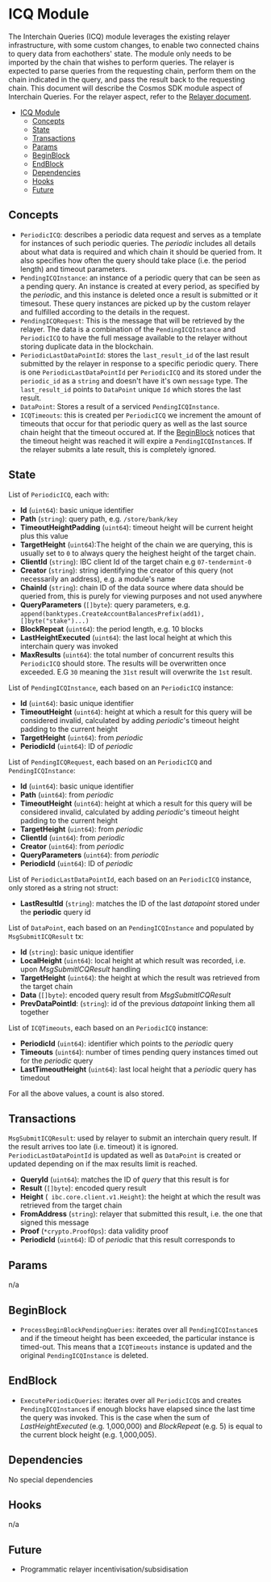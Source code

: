 # ICQ Module

The Interchain Queries (ICQ) module leverages the existing relayer infrastructure, with some custom changes, to enable two connected chains to query data from eachothers' state. The module only needs to be imported by the chain that wishes to perform queries. The relayer is expected to parse queries from the requesting chain, perform them on the chain indicated in the query, and pass the result back to the requesting chain. This document will describe the Cosmos SDK module aspect of Interchain Queries. For the relayer aspect, refer to the [Relayer document](./Relayer.md).


- [ICQ Module](#icq-module)
  - [Concepts](#concepts)
  - [State](#state)
  - [Transactions](#transactions)
  - [Params](#params)
  - [BeginBlock](#beginblock)
  - [EndBlock](#endblock)
  - [Dependencies](#dependencies)
  - [Hooks](#hooks)
  - [Future](#future)

## Concepts

- `PeriodicICQ`: describes a periodic data request and serves as a template for instances of such periodic queries. The _periodic_ includes all details about what data is required and which chain it should be queried from. It also specifies how often the query should take place (i.e. the period length) and timeout parameters.
- `PendingICQInstance`: an instance of a periodic query that can be seen as a pending query. An instance is created at every period, as specified by the _periodic_, and this instance is deleted once a result is submitted or it timesout. These query instances are picked up by the custom relayer and fulfilled according to the details in the request.
- `PendingICQRequest`: This is the message that will be retrieved by the relayer. The data is a combination of the `PendingICQInstance` and `PeriodicICQ` to have the full message available to the relayer without storing duplicate data in the blockchain.
- `PeriodicLastDataPointId`: stores the `last_result_id` of the last result submitted by the relayer in response to a specific periodic query. There is one `PeriodicLastDataPointId` per `PeriodicICQ` and its stored under the `periodic_id` as a `string` and doesn't have it's own `message` type. The `last_result_id` points to `DataPoint` unique `Id` which stores the last result.
- `DataPoint`: Stores a result of a serviced `PendingICQInstance`.
- `ICQTimeouts`: this is created per `PeriodicICQ` we increment the amount of timeouts that occur for that periodic query as well as the last source chain height that the timeout occured at. If the [BeginBlock](#beginblock) notices that the timeout height was reached it will expire a `PendingICQInstance`s. If the relayer submits a late result, this is completely ignored.

## State

List of `PeriodicICQ`, each with:

- **Id** (`uint64`): basic unique identifier
- **Path** (`string`): query path, e.g. `/store/bank/key`
- **TimeoutHeightPadding** (`uint64`): timeout height will be current height plus this value
- **TargetHeight** (`uint64`):The height of the chain we are querying, this is usually set to `0` to always query the heighest height of the target chain.
- **ClientId** (`string`): IBC client Id of the target chain e.g `07-tendermint-0`
- **Creator** (`string`): string identifying the creator of this query (not necessarily an address), e.g. a module's name
- **ChainId** (`string`): chain ID of the data source where data should be queried from, this is purely for viewing purposes and not used anywhere
- **QueryParameters** (`[]byte`): query parameters, e.g. `append(banktypes.CreateAccountBalancesPrefix(add1), []byte("stake")...)`
- **BlockRepeat** (`uint64`): the period length, e.g. 10 blocks
- **LastHeightExecuted** (`uint64`): the last local height at which this interchain query was invoked
- **MaxResults** (`uint64`): the total number of concurrent results this `PeriodicICQ` should store. The results will be overwritten once exceeded. E.G `30` meaning the `31st` result will overwrite the `1st` result.

List of `PendingICQInstance`, each based on an `PeriodicICQ` instance:

- **Id** (`uint64`): basic unique identifier
- **TimeoutHeight** (`uint64`): height at which a result for this query will be considered invalid, calculated by adding _periodic_'s timeout height padding to the current height
- **TargetHeight** (`uint64`): from _periodic_
- **PeriodicId** (`uint64`): ID of _periodic_

List of `PendingICQRequest`, each based on an `PeriodicICQ` and `PendingICQInstance`:

- **Id** (`uint64`): basic unique identifier
- **Path** (`uint64`): from _periodic_
- **TimeoutHeight** (`uint64`): height at which a result for this query will be considered invalid, calculated by adding _periodic_'s timeout height padding to the current height
- **TargetHeight** (`uint64`): from _periodic_
- **ClientId** (`uint64`): from _periodic_
- **Creator** (`uint64`): from _periodic_
- **QueryParameters** (`uint64`): from _periodic_
- **PeriodicId** (`uint64`): ID of _periodic_

List of `PeriodicLastDataPointId`, each based on an `PeriodicICQ` instance, only stored as a string not struct:

- **LastResultId** (`string`): matches the ID of the last _datapoint_ stored under the __periodic__ query id

List of `DataPoint`, each based on an `PendingICQInstance` and populated by `MsgSubmitICQResult` tx:


- **Id** (`string`): basic unique identifier
- **LocalHeight** (`uint64`): local height at which result was recorded, i.e. upon _MsgSubmitICQResult_ handling
- **TargetHeight** (`uint64`): the height at which the result was retrieved from the target chain
- **Data** (`[]byte`): encoded query result from _MsgSubmitICQResult_
- **PrevDataPointId**: (`string`): id of the previous _datapoint_ linking them all together

List of `ICQTimeouts`, each based on an `PeriodicICQ` instance:

- **PeriodicId** (`uint64`): identifier which points to the _periodic_ query
- **Timeouts** (`uint64`): number of times pending query instances timed out for the _periodic_ query
- **LastTimeoutHeight** (`uint64`): last local height that a _periodic_ query has timedout

For all the above values, a count is also stored.

## Transactions

`MsgSubmitICQResult`: used by relayer to submit an interchain query result. If the result arrives too late (i.e. timeout) it is ignored. `PeriodicLastDataPointId` is updated as well as `DataPoint` is created or updated depending on if the max results limit is reached.

- **QueryId** (`uint64`): matches the ID of _query_ that this result is for
- **Result** (`[]byte`): encoded query result
- **Height** (` ibc.core.client.v1.Height`): the height at which the result was retrieved from the target chain
- **FromAddress** (`string`): relayer that submitted this result, i.e. the one that signed this message
- **Proof** (`*crypto.ProofOps`): data validity proof
- **PeriodicId** (`uint64`): ID of _periodic_ that this result corresponds to

## Params

n/a

## BeginBlock

- `ProcessBeginBlockPendingQueries`: iterates over all `PendingICQInstance`s and if the timeout height has been exceeded, the particular instance is timed-out. This means that a `ICQTimeouts` instance is updated and the original `PendingICQInstance` is deleted.

## EndBlock

- `ExecutePeriodicQueries`: iterates over all `PeriodicICQ`s and creates `PendingICQInstance`s if enough blocks have elapsed since the last time the query was invoked. This is the case when the sum of _LastHeightExecuted_ (e.g. 1,000,000) and _BlockRepeat_ (e.g. 5) is equal to the current block height (e.g. 1,000,005).

## Dependencies

No special dependencies

## Hooks

n/a

## Future

- Programmatic relayer incentivisation/subsidisation